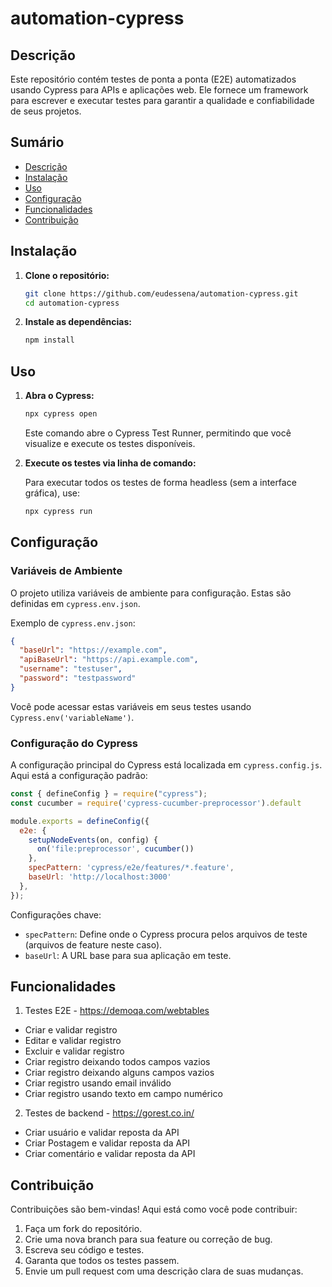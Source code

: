 # automation-cypress

## Descrição

Este repositório contém testes de ponta a ponta (E2E) automatizados usando Cypress para APIs e aplicações web. Ele fornece um framework para escrever e executar testes para garantir a qualidade e confiabilidade de seus projetos.

## Sumário

- [Descrição](#descrição)
- [Instalação](#instalação)
- [Uso](#uso)
- [Configuração](#configuração)
- [Funcionalidades](#funcionalidades)
- [Contribuição](#contribuição)

## Instalação

1.  **Clone o repositório:**

    ```bash
    git clone https://github.com/eudessena/automation-cypress.git
    cd automation-cypress
    ```

2.  **Instale as dependências:**

    ```bash
    npm install
    ```

## Uso

1.  **Abra o Cypress:**

    ```bash
    npx cypress open
    ```

    Este comando abre o Cypress Test Runner, permitindo que você visualize e execute os testes disponíveis.

2.  **Execute os testes via linha de comando:**

    Para executar todos os testes de forma headless (sem a interface gráfica), use:

    ```bash
    npx cypress run
    ```

## Configuração

### Variáveis de Ambiente

O projeto utiliza variáveis de ambiente para configuração. Estas são definidas em `cypress.env.json`.

Exemplo de `cypress.env.json`:

```json
{
  "baseUrl": "https://example.com",
  "apiBaseUrl": "https://api.example.com",
  "username": "testuser",
  "password": "testpassword"
}
```

Você pode acessar estas variáveis em seus testes usando `Cypress.env('variableName')`.

### Configuração do Cypress

A configuração principal do Cypress está localizada em `cypress.config.js`. Aqui está a configuração padrão:

```javascript
const { defineConfig } = require("cypress");
const cucumber = require('cypress-cucumber-preprocessor').default

module.exports = defineConfig({
  e2e: {
    setupNodeEvents(on, config) {
      on('file:preprocessor', cucumber())
    },
    specPattern: 'cypress/e2e/features/*.feature',
    baseUrl: 'http://localhost:3000'
  },
});
```

Configurações chave:

-   `specPattern`: Define onde o Cypress procura pelos arquivos de teste (arquivos de feature neste caso).
-   `baseUrl`: A URL base para sua aplicação em teste.

## Funcionalidades

1. Testes E2E - https://demoqa.com/webtables
- Criar e validar registro 
- Editar e validar registro 
- Excluir e validar registro 
- Criar registro deixando todos campos vazios
- Criar registro deixando alguns campos vazios
- Criar registro usando email inválido
- Criar registro usando texto em campo numérico

2. Testes de backend - https://gorest.co.in/
- Criar usuário e validar reposta da API
- Criar Postagem e validar reposta da API
- Criar comentário e validar reposta da API

## Contribuição

Contribuições são bem-vindas! Aqui está como você pode contribuir:

1.  Faça um fork do repositório.
2.  Crie uma nova branch para sua feature ou correção de bug.
3.  Escreva seu código e testes.
4.  Garanta que todos os testes passem.
5.  Envie um pull request com uma descrição clara de suas mudanças.
